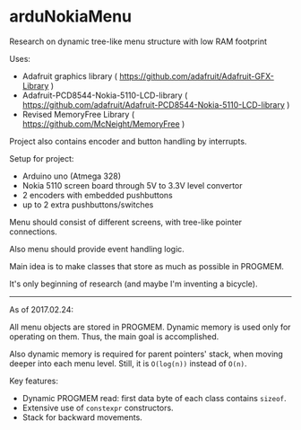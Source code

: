 # arduNokiaMenu
Research on dynamic tree-like menu structure with low RAM footprint 

Uses:
- Adafruit graphics library ( https://github.com/adafruit/Adafruit-GFX-Library )
- Adafruit-PCD8544-Nokia-5110-LCD-library ( https://github.com/adafruit/Adafruit-PCD8544-Nokia-5110-LCD-library )
- Revised MemoryFree Library ( https://github.com/McNeight/MemoryFree )

Project also contains encoder and button handling by interrupts.

Setup for project:
- Arduino uno (Atmega 328)
- Nokia 5110 screen board through 5V to 3.3V level convertor
- 2 encoders with embedded pushbuttons
- up to 2 extra pushbuttons/switches

Menu should consist of different screens, with tree-like pointer connections.

Also menu should provide event handling logic.

Main idea is to make classes that store as much as possible in PROGMEM.

It's only beginning of research (and maybe I'm inventing a bicycle).

----------------

As of 2017.02.24:

All menu objects are stored in PROGMEM. Dynamic memory is used only for operating on them. Thus, the main goal is accomplished. 

Also dynamic memory is required for parent pointers' stack, when moving deeper into each menu level. Still, it is `O(log(n))` instead of `O(n)`.

Key features:
- Dynamic PROGMEM read: first data byte of each class contains `sizeof`.
- Extensive use of `constexpr` constructors.
- Stack for backward movements.
